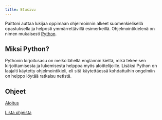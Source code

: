 ```yaml
---
title: Etusivu
---
```


Paittoni auttaa lukijaa oppimaan ohjelmoinnin alkeet suomenkielisellä opastuksella ja helposti ymmärrettävillä esimerkeillä.
Ohjelmointikielenä on nimen mukaisesti [Python](https://www.python.org/).

## Miksi Python?

Pythonin kirjoitusasu on melko lähellä englannin kieltä, mikä tekee sen kirjoittamisesta ja lukemisesta helppoa myös aloittelijoille.
Lisäksi Python on laajalti käytetty ohjelmointikieli, eli sitä käytettäessä kohdattuihin ongelmiin on helppo löytää ratkaisu netistä.

## Ohjeet

[Aloitus](aloitus/)

[Lista ohjeista](ohje/)